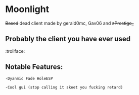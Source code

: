 # Moonlight



~~Based~~ dead client made by gerald0mc, Gav06 and ~~zPrestige_~~

## Probably the client you have ever used
:trollface:

## Notable Features:

    -Dyanmic Fade HoleESP

    -Cool gui (stop calling it skeet you fucking retard)
